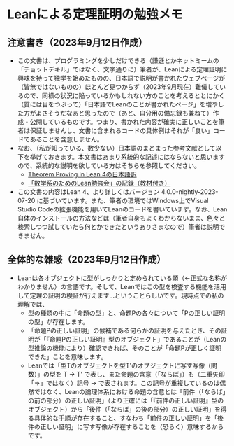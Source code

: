 # Leanによる定理証明の勉強メモ

## 注意書き（2023年9月12日作成）
- この文書は、プログラミングを少しだけできる（謙遜とかネットミームの「チョットデキル」ではなく、文字通りに）筆者が、Leanによる定理証明に興味を持って独学を始めたものの、日本語で説明が書かれたウェブページが（皆無ではないものの）ほとんど見つからず（2023年9月現在）難儀しているので、同様の状況に陥っているかもしれない方のことを考えるととにかく（質には目をつぶって）「日本語でLeanのことが書かれたページ」を増やした方がよさそうだなぁと思ったので（あと、自分用の備忘録も兼ねて）作成・公開しているものです。つまり、書かれた内容が確実に正しいことを筆者は保証しませんし、文書に含まれるコードの具体例はそれが「良い」コードであることを含意しません。
- なお、（私が知っている、数少ない）日本語のまとまった参考文献として以下を挙げておきます。本文書はあまり系統的な記述にはならないと思いますので、系統的な説明を欲している方はそちらを参照してください。
  - [Theorem Proving in Lean 4の日本語訳](https://aconite-ac.github.io/theorem_proving_in_lean4_ja/title_page.html)
  - [「数学系のためのLean勉強会」の記録（教材付き）](https://haruhisa-enomoto.github.io/lean-math-workshop/)
- この文書の内容はLean 4、より詳しくはバージョン 4.0.0-nightly-2023-07-20 に基づいています。また、筆者の環境ではWindows上でVisual Studio Codeの拡張機能を用いてLeanのコードを書いています。なお、Lean自体のインストールの方法などは（筆者自身もよくわからないまま、色々と検索しつつ試していたら何とかできたというありさまなので）筆者は説明できません。

## 全体的な雑感（2023年9月12日作成）
- Leanは各オブジェクトに型がしっかりと定められている類（←正式な名称がわかりません）の言語です。そして、Leanではこの型を検査する機能を活用して定理の証明の検証が行えます…ということらしいです。現時点での私の理解では、
  - 型の種類の中に「命題の型」と、命題Pの各々について「Pの正しい証明の型」が存在します。
  - 「命題Pの正しい証明」の候補である何らかの証明を与えたとき、その証明が「『命題Pの正しい証明』型のオブジェクト」であることが（Leanの型推論の機能により）確認できれば、そのことが「命題Pが正しく証明できた」ことを意味します。
  - Leanでは「型Tのオブジェクトを型T'のオブジェクトに写す写像（関数）」の型を T → T' で表し、また命題の含意（「ならば」）も（二重矢印「⇒」ではなく）記号 → で表されます。この記号が重複しているのは偶然ではなく、Leanの論理体系における命題の含意とは「前件（「ならば」の前の部分）の正しい証明」（より正確には「『前件の正しい証明』型のオブジェクト）から「後件（「ならば」の後の部分）の正しい証明」を得る具体的な手順が存在すること、すなわち「前件の正しい証明」を「後件の正しい証明」に写す写像が存在することを（恐らく）意味するからです。
